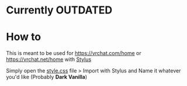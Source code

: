 # Currently OUTDATED


# How to
This is meant to be used for https://vrchat.com/home or https://vrchat.net/home with [Stylus](https://add0n.com/stylus.html)

Simply open the [style.css](https://github.com/MintLily/Dark-Vanilla/blob/main/VRChat%20Website/style.css) file > Import with Stylus and Name it whatever you'd like (Probably **Dark Vanilla**)

